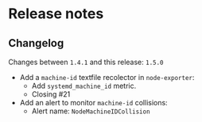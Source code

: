 # Release notes

## Changelog

Changes between `1.4.1` and this release: `1.5.0`

- Add a `machine-id` textfile recolector in `node-exporter`:
  - Add `systemd_machine_id` metric.
  - Closing #21
- Add an alert to monitor `machine-id` collisions:
  - Alert name: `NodeMachineIDCollision`

